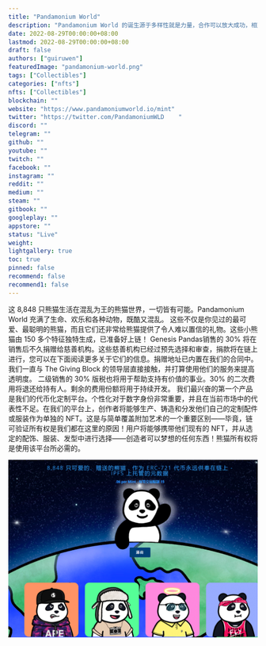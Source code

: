 ```yaml
---
title: "Pandamonium World"
description: "Pandamonium World 的诞生源于多样性就是力量，合作可以放大成功，相对较小的社区可以做出巨大贡献的理念"
date: 2022-08-29T00:00:00+08:00
lastmod: 2022-08-29T00:00:00+08:00
draft: false
authors: ["guiruwen"]
featuredImage: "pandamonium-world.png"
tags: ["Collectibles"]
categories: ["nfts"]
nfts: ["Collectibles"]
blockchain: ""
website: "https://www.pandamoniumworld.io/mint"
twitter: "https://twitter.com/PandamoniumWLD	"
discord: ""
telegram: ""
github: ""
youtube: ""
twitch: ""
facebook: ""
instagram: ""
reddit: ""
medium: ""
steam: ""
gitbook: ""
googleplay: ""
appstore: ""
status: "Live"
weight: 
lightgallery: true
toc: true
pinned: false
recommend: false
recommend1: false
---
```

这 8,848 只熊猫生活在混乱为王的熊猫世界，一切皆有可能。Pandamonium World 充满了生命、欢乐和各种动物，既酷又混乱。
这些不仅是你见过的最可爱、最聪明的熊猫，而且它们还非常给熊猫提供了令人难以置信的礼物。这些小熊猫由 150 多个特征独特生成，已准备好上链！
Genesis Pandas销售的 30% 将在销售后不久捐赠给慈善机构。这些慈善机构已经过预先选择和审查，捐款将在链上进行，您可以在下面阅读更多关于它们的信息。捐赠地址已内置在我们的合同中。我们一直与 The Giving Block 的领导层直接接触，并打算使用他们的服务来提高透明度。
二级销售的 30% 版税也将用于帮助支持有价值的事业。30% 的二次费用将退还给持有人。剩余的费用份额将用于持续开发。
我们最兴奋的第一个产品是我们的代币化定制平台。个性化对于数字身份非常重要，并且在当前市场中的代表性不足。在我们的平台上，创作者将能够生产、铸造和分发他们自己的定制配件或服装作为单独的 NFT。这是与简单覆盖附加艺术的一个重要区别——毕竟，链可验证所有权是我们都在这里的原因！用户将能够携带他们现有的 NFT，并从选定的配饰、服装、发型中进行选择——创造者可以梦想的任何东西！熊猫所有权将是使用该平台所必需的。

![nft](01.png)